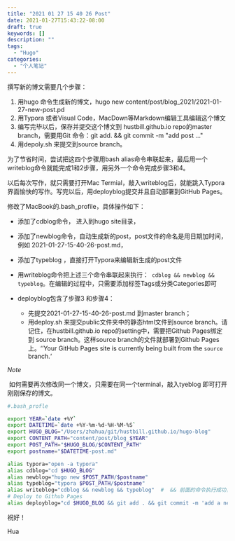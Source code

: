 ```yaml
---
title: "2021 01 27 15 40 26 Post"
date: 2021-01-27T15:43:22-08:00
draft: true
keywords: []
description: ""
tags: 
  - "Hugo"
categories: 
  - "个人笔记"
---
```


撰写新的博文需要几个步骤：

1. 用hugo 命令生成新的博文，hugo new content/post/blog_2021/2021-01-27-new-post.pd
2. 用Typora 或者Visual Code，MacDown等Markdown编辑工具编辑这个博文
3. 编写完毕以后，保存并提交这个博文到 hustbill.github.io repo的master branch，需要用Git 命令：git add. && git commit -m "add post ..."
4. 用depoly.sh 来提交到source branch。

为了节省时间，尝试把这四个步骤用bash alias命令串联起来，最后用一个writeblog命令就能完成1和2步骤，用另外一个命令完成步骤3和4。

以后每次写作，就只需要打开Mac Termial，敲入writeblog后，就能跳入Typora界面愉快的写作。写完以后，用deployblog提交并且自动部署到GitHub Pages。

修改了MacBook的.bash_profile，具体操作如下：


- 添加了cdblog命令， 进入到hugo site目录，
- 添加了newblog命令，自动生成新的post，post文件的命名是用日期加时间，例如 2021-01-27-15-40-26-post.md，
- 添加了typeblog ，直接打开Typora来编辑新生成的post文件
- 用writeblog命令把上述三个命令串联起来执行：``` cdblog && newblog && typeblog```。在编辑的过程中，只需要添加标签Tags或分类Categories即可
- deployblog包含了步骤3 和步骤4： 

  - 先提交2021-01-27-15-40-26-post.md 到master branch；
  - 用deploy.sh 来提交public文件夹中的静态html文件到source branch。请记住，在hustbill.github.io repo的setting中，需要把Github Pages绑定到 source branch。这样source branch的文件就部署到Github Pages上。‘’Your GitHub Pages site is currently being built from the `source` branch.‘

*Note*

​	如何需要再次修改同一个博文，只需要在同一个terminal，敲入tyeblog 即可打开刚刚保存的博文。

  

```bash
#.bash_profle

export YEAR=`date +%Y`
export DATETIME=`date +%Y-%m-%d-%H-%M-%S`
export HUGO_BLOG="/Users/zhahua/git/hustbill.github.io/hugo-blog"
export CONTENT_PATH="content/post/blog_$YEAR"
export POST_PATH="$HUGO_BLOG/$CONTENT_PATH"
export postname="$DATETIME-post.md"

alias typora="open -a typora"
alias cdblog="cd $HUGO_BLOG"
alias newblog="hugo new $POST_PATH/$postname"
alias typeblog="typora $POST_PATH/$postname"
alias writeblog="cdblog && newblog && typeblog"  #  && 前面的命令执行成功，才会执行后面的命令
# Deploy to Github Pages
alias deployblog="cd $HUGO_BLOG && git add . && git commit -m 'add a new post $postname' && git push && ./deploy.sh"
```



祝好！

Hua



